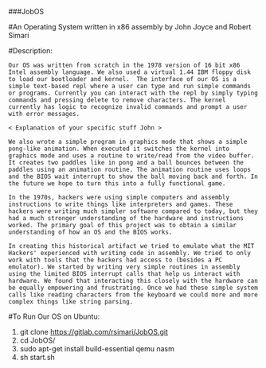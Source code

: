 ###JobOS

#An Operating System written in x86 assembly by John Joyce and Robert Simari

#Description:

	Our OS was written from scratch in the 1978 version of 16 bit x86 Intel assembly language. We also used a virtual 1.44 IBM floppy disk to load our bootloader and kernel.  The interface of our OS is a simple text-based repl where a user can type and run simple commands or programs. Currently you can interact with the repl by simply typing commands and pressing delete to remove characters. The kernel currently has logic to recognize invalid commands and prompt a user with error messages. 

	< Explanation of your specific stuff John >

	We also wrote a simple program in graphics mode that shows a simple pong-like animation. When executed it switches the kernel into graphics mode and uses a routine to write/read from the video buffer. It creates two paddles like in pong and a ball bounces between the paddles using an animation routine. The animation routine uses loops and the BIOS wait interrupt to show the ball moving back and forth. In the future we hope to turn this into a fully functional game.

	In the 1970s, hackers were using simple computers and assembly instructions to write things like interpreters and games. These hackers were writing much simpler software compared to today, but they had a much stronger understanding of the hardware and instructions worked. The primary goal of this project was to obtain a similar understanding of how an OS and the BIOS works. 

	In creating this historical artifact we tried to emulate what the MIT Hackers' experienced with writing code in assembly. We tried to only work with tools that the hackers had access to (besides a PC emulator). We started by writing very simple routines in assembly using the limited BIOS interrupt calls that help us interact with hardware. We found that interacting this closely with the hardware can be equally empowering and frustrating. Once we had these simple system calls like reading characters from the keyboard we could more and more complex things like string parsing. 

#To Run Our OS on Ubuntu:

1. git clone https://gitlab.com/rsimari/JobOS.git
2. cd JobOS/
3. sudo apt-get install build-essential qemu nasm
4. sh start.sh


